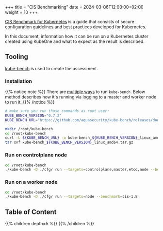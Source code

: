 +++
title = "CIS Benchmarking"
date = 2024-03-06T12:00:00+02:00
weight = 10
+++

[CIS Benchmark for Kubernetes](https://www.cisecurity.org/benchmark/kubernetes) is a guide that consists of secure configuration guidelines and best practices developed for Kubernetes.

In this document, information how it can be run on a Kubernetes cluster created using KubeOne and what to expect as the result is described.

## Tooling

[kube-bench](https://github.com/aquasecurity/kube-bench) is used to create the assessment.

### Installation

{{% notice note %}}
There are [multiple ways](https://github.com/aquasecurity/kube-bench/blob/main/docs/running.md) to run `kube-bench`. Below method describes how it's running via logging to a master and worker node to run it.
{{% /notice %}}

```bash
# make sure you run those commands as root user:
KUBE_BENCH_VERSION="0.7.2"
KUBE_BENCH_URL="https://github.com/aquasecurity/kube-bench/releases/download/v${KUBE_BENCH_VERSION}/kube-bench_${KUBE_BENCH_VERSION}_linux_amd64.tar.gz"

mkdir /root/kube-bench
cd /root/kube-bench
curl -L ${KUBE_BENCH_URL} -o kube-bench_${KUBE_BENCH_VERSION}_linux_amd64.tar.gz
tar xvf kube-bench_${KUBE_BENCH_VERSION}_linux_amd64.tar.gz
```

### Run on controlplane node

```bash
cd /root/kube-bench
./kube-bench -D ./cfg/ run --targets=controlplane,master,etcd,node --benchmark=cis-1.8
```

### Run on a worker node

```bash
cd /root/kube-bench
./kube-bench -D ./cfg/ run --targets=node --benchmark=cis-1.8
```

## Table of Content

{{% children depth=5 %}}
{{% /children %}}
